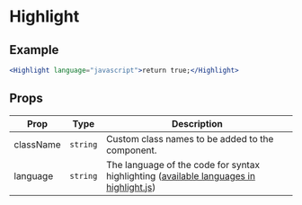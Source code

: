 # Highlight

## Example

```jsx
<Highlight language="javascript">return true;</Highlight>
```

## Props

| Prop      | Type     | Description                                                                                                                                                     |
| --------- | -------- | --------------------------------------------------------------------------------------------------------------------------------------------------------------- |
| className | `string` | Custom class names to be added to the component.                                                                                                                |
| language  | `string` | The language of the code for syntax highlighting ([available languages in highlight.js](https://github.com/highlightjs/highlight.js/tree/master/src/languages)) |
